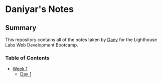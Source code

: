 # Daniyar's Notes

## Summary

This repository contains all of the notes taken by [Dany](https://github.com/DaniyarBazakov) for the Lighthouse Labs Web Development Bootcamp.

### Table of Contents
- [Week 1](/Week_1)
  - [Day 1](/Week_1/Day_1)